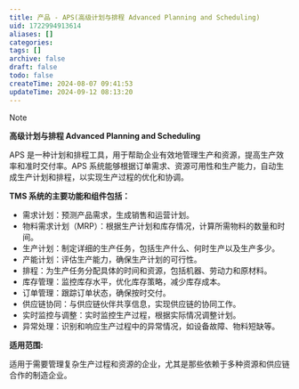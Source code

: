 ```yaml
---
title: 产品 - APS(高级计划与排程 Advanced Planning and Scheduling)
uid: 1722994913614
aliases: []
categories: 
tags: []
archive: false
draft: false
todo: false
createTime: 2024-08-07 09:41:53
updateTime: 2024-09-12 08:13:20
---
```


> [!NOTE]
> **高级计划与排程 Advanced Planning and Scheduling**
>
> APS 是一种计划和排程工具，用于帮助企业有效地管理生产和资源，提高生产效率和准时交付率。APS 系统能够根据订单需求、资源可用性和生产能力，自动生成生产计划和排程，以实现生产过程的优化和协调。

**TMS 系统的主要功能和组件包括：**
- 需求计划：预测产品需求，生成销售和运营计划。
- 物料需求计划（MRP）：根据生产计划和库存情况，计算所需物料的数量和时间。
- 生产计划：制定详细的生产任务，包括生产什么、何时生产以及生产多少。
- 产能计划：评估生产能力，确保生产计划的可行性。
- 排程：为生产任务分配具体的时间和资源，包括机器、劳动力和原材料。
- 库存管理：监控库存水平，优化库存策略，减少库存成本。
- 订单管理：跟踪订单状态，确保按时交付。
- 供应链协同：与供应链伙伴共享信息，实现供应链的协同工作。
- 实时监控与调整：实时监控生产过程，根据实际情况调整计划。
- 异常处理：识别和响应生产过程中的异常情况，如设备故障、物料短缺等。

**适用范围:**

适用于需要管理复杂生产过程和资源的企业，尤其是那些依赖于多种资源和供应链合作的制造企业。
